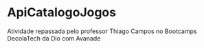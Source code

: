 # ApiCatalogoJogos
Atividade repassada pelo professor Thiago Campos no Bootcamps DecolaTech da Dio com Avanade
